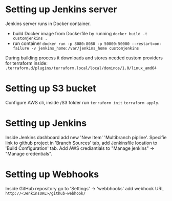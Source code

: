 # Setting up Jenkins server

Jenkins server runs in Docker container.

- build Docker image from Dockerfile by running `docker build -t customjenkins .`
- run container `docker run -p 8080:8080 -p 50000:50000 --restart=on-failure -v jenkins_home:/var/jenkins_home customjenkins`

During building process it downloads and stores needed custom providers for terraform inside:
`.terraform.d/plugins/terraform.local/local/dominos/1.0/linux_amd64`

# Setting up S3 bucket
Configure AWS cli, inside /S3 folder run `terraform init` `terraform apply`.

# Setting up Jenkins 
Inside Jenkins dashboard add new 'New Item' 'Multibranch pipline'. 
Specifie link to github project in 'Branch Sources' tab, add Jenkinsfile location to 'Build Configuration' tab. Add AWS crediantials to 
"Manage jenkins" -> "Manage credentials". 

# Setting up Webhooks
Inside GitHub repository go to  'Settings' ->  'webbhooks' add webhook URL `http://<JenkinsURL>/github-webhook/`
